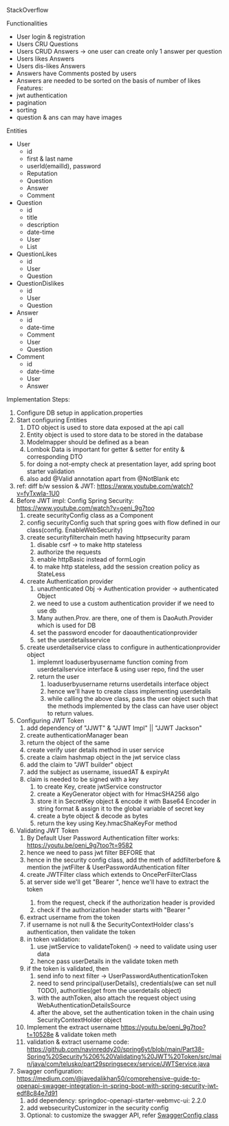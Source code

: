 StackOverflow

Functionalities
- User login & registration
- Users CRU Questions
- Users CRUD Answers -> one user can create only 1 answer per question
- Users likes Answers
- Users dis-likes Answers
- Answers have Comments posted by users
- Answers are needed to be sorted on the basis of number of likes
Features:
- jwt authentication
- pagination
- sorting
- question & ans can may have images

Entities
- User
  - id
  - first & last name
  - userId(emailId), password
  - Reputation
  - Question
  - Answer
  - Comment
- Question
  - id
  - title
  - description
  - date-time
  - User
  - List<Answers>
- QuestionLikes
  - id
  - User
  - Question
- QuestionDislikes
  - id
  - User
  - Question
- Answer
  - id
  - date-time
  - Comment
  - User
  - Question
- Comment
  - id
  - date-time
  - User
  - Answer

Implementation Steps:
1) Configure DB setup in application.properties
2) Start configuring Entities
   1) DTO object is used to store data exposed at the api call
   2) Entity object is used to store data to be stored in the database
   3) Modelmapper should be defined as a bean
   4) Lombok Data is important for getter & setter for entity & corresponding DTO
   5) for doing a not-empty check at presentation layer, add spring boot starter validation
   6) also add @Valid annotation apart from @NotBlank etc
3) ref: diff b/w session & JWT: https://www.youtube.com/watch?v=fyTxwIa-1U0
4) Before JWT impl: Config Spring Security: https://www.youtube.com/watch?v=oeni_9g7too
   1) create securityConfig class as a Component
   2) config securityConfig such that spring goes with flow defined in our class(config. EnableWebSecurity)
   2) create securityfilterchain meth having httpsecurity param
      1) disable csrf -> to make http stateless
      2) authorize the requests
      3) enable httpBasic instead of formLogin
      4) to make http stateless, add the session creation policy as StateLess
   3) create Authentication provider
      1) unauthenticated Obj -> Authentication provider -> authenticated Object
      2) we need to use a custom authentication provider if we need to use db
      3) Many authen.Prov. are there, one of them is DaoAuth.Provider which is used for DB
      4) set the password encoder for daoauthenticationprovider
      5) set the userdetailsservice
   4) create userdetailservice class to configure in authenticationprovider object
      1) implemnt loaduserbyusername function coming from userdetailservice interface & using user repo, find the user
      2) return the user
         1) loaduserbyusername returns userdetails interface object 
         2) hence we'll have to create class implementing userdetails
         3) while calling the above class, pass the user object such that the methods implemented by the class can 
         have user object to return values.
5) Configuring JWT Token
   1) add dependency of "JJWT" & "JJWT Impl" || "JJWT Jackson"
   2) create authenticationManager bean
   3) return the object of the same
   4) create verify user details method in user service
   5) create a claim hashmap object in the jwt service class
   6) add the claim to "JWT builder" object
   7) add the subject as username, issuedAT & expiryAt
   8) claim is needed to be signed with a key
      1) to create Key, create jwtService constructor
      2) create a KeyGenerator object with for HmacSHA256 algo
      3) store it in SecretKey object & encode it with Base64 Encoder in string format & assign it to the 
      global variable of secret key
      4) create a byte object & decode as bytes
      5) return the key using Key.hmacShaKeyFor method
6) Validating JWT Token
   1) By Default User Password Authentication filter works: https://youtu.be/oeni_9g7too?t=9582
   2) hence we need to pass jwt filter BEFORE that
   3) hence in the security config class, 
   add the meth of addfilterbefore & mention the jwtFilter & UserPasswordAuthentication filter
   4) create JWTFilter class which extends to OncePerFilterClass
   5) at server side we'll get "Bearer <token>", hence we'll have to extract the token
      1) from the request, check if the authorization header is provided
      2) check if the authorization header starts with "Bearer "
   6) extract username from the token
   7) if username is not null & the SecurityContextHolder class's authentication, then validate the token
   8) in token validation: 
      1) use jwtService to validateToken() -> need to validate using user data
      2) hence pass userDetails in the validate token meth
   9) if the token is validated, then
      1) send info to next filter -> UserPasswordAuthenticationToken
      2) need to send principal(userDetails), credentials(we can set null TODO), authorities(get from the userdetails object)
      3) with the authToken, also attach the request object using WebAuthenticationDetailsSource
      4) after the above, set the authentication token in the chain using SecurityContextHolder object
   10) Implement the extract username https://youtu.be/oeni_9g7too?t=10528e & validate token meth
   11) validation & extract username code: https://github.com/navinreddy20/spring6yt/blob/main/Part38-Spring%20Security%206%20Validating%20JWT%20Token/src/main/java/com/telusko/part29springsecex/service/JWTService.java
7) Swagger configuration: https://medium.com/@javedalikhan50/comprehensive-guide-to-openapi-swagger-integration-in-spring-boot-with-spring-security-jwt-edf8c84e7d91
   1) add dependency: springdoc-openapi-starter-webmvc-ui: 2.2.0
   2) add websecurityCustomizer in the security config
   3) Optional: to customize the swagger API, refer [SwaggerConfig class](src/main/java/com/stuffoverflow/learn/swagger/SwaggerConfig.java)